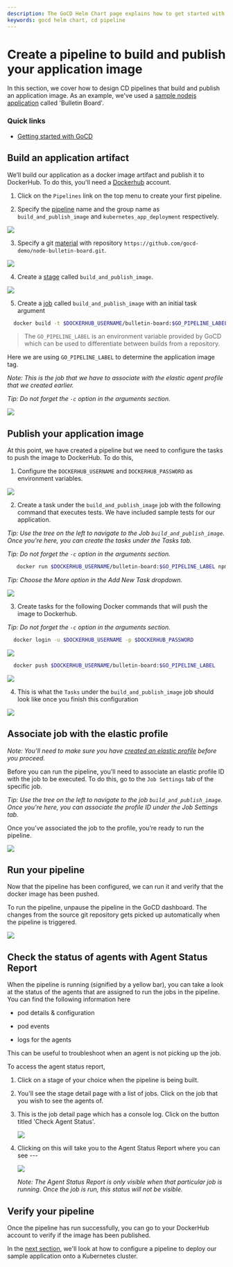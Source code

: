 ```yaml
---
description: The GoCD Helm Chart page explains how to get started with GoCD for kubernetes using Helm.
keywords: gocd helm chart, cd pipeline
---
```

# Create a pipeline to build and publish your application image

In this section, we cover how to design CD pipelines that build and publish an application image. As an example, we've used a [sample nodejs application](https://github.com/bdpiparva/node-bulletin-board) called 'Bulletin Board'.

### Quick links

- [Getting started with GoCD](https://www.gocd.org/getting-started/part-1/)

## Build an application artifact

We’ll build our application as a docker image artifact and publish it to DockerHub. To do this, you'll need a [Dockerhub](https://hub.docker.com) account. 

1. Click on the `Pipelines` link on the top menu to create your first pipeline.

2. Specify the [pipeline](https://docs.gocd.org/current/introduction/concepts_in_go.html#pipeline) name and the group name as `build_and_publish_image` and `kubernetes_app_deployment` respectively.

  ![](../../resources/images/gocd-helm-chart/pipeline_wizard_add_pipeline.png)

3. Specify a git [material](https://docs.gocd.org/current/introduction/concepts_in_go.html#materials) with repository `https://github.com/gocd-demo/node-bulletin-board.git`.

  ![](../../resources/images/gocd-helm-chart/pipeline_wizard_add_material.png)

4. Create a [stage](https://docs.gocd.org/current/introduction/concepts_in_go.html#stage) called `build_and_publish_image`.

  ![](../../resources/images/gocd-helm-chart/pipeline_wizard_add_stage.png)

5. Create a [job](https://docs.gocd.org/current/introduction/concepts_in_go.html#job) called `build_and_publish_image` with an initial task argument

  ```bash
    docker build -t $DOCKERHUB_USERNAME/bulletin-board:$GO_PIPELINE_LABEL . -f Dockerfile.application
  ```

  > The `GO_PIPELINE_LABEL` is an environment variable provided by GoCD which can be used to differentiate between builds from a repository.

  Here we are using `GO_PIPELINE_LABEL` to determine the application image tag.

  *Note: This is the job that we have to associate with the elastic agent profile that we created earlier.*

  *Tip: Do not forget the `-c` option in the arguments section.*
  
  ![](../../resources/images/gocd-helm-chart/pipeline_wizard_add_job.png)

## Publish your application image

At this point, we have created a pipeline but we need to configure the tasks to push the image to DockerHub. To do this,

1. Configure the `DOCKERHUB_USERNAME` and `DOCKERHUB_PASSWORD` as environment variables.

  ![](../../resources/images/gocd-helm-chart/configure_env_vars.png)

2. Create a task under the `build_and_publish_image` job with the following command that executes tests. We have included sample tests for our application.

  *Tip: Use the tree on the left to navigate to the Job `build_and_publish_image`. Once you're here, you can create the tasks under the Tasks tab.*

  *Tip: Do not forget the `-c` option in the arguments section.*
  
  ```bash
     docker run $DOCKERHUB_USERNAME/bulletin-board:$GO_PIPELINE_LABEL npm test
  ```
  *Tip: Choose the More option in the Add New Task dropdown.*

  ![](../../resources/images/gocd-helm-chart/docker_test.png)

3. Create tasks for the following Docker commands that will push the image to Dockerhub.

  *Tip: Do not forget the `-c` option in the arguments section.*

  ```bash
    docker login -u $DOCKERHUB_USERNAME -p $DOCKERHUB_PASSWORD
  ```

  ![](../../resources/images/gocd-helm-chart/docker_login.png)

  ```bash
    docker push $DOCKERHUB_USERNAME/bulletin-board:$GO_PIPELINE_LABEL
  ```

  ![](../../resources/images/gocd-helm-chart/docker_push.png)

4. This is what the `Tasks` under the `build_and_publish_image` job should look like once you finish this configuration

  ![](../../resources/images/gocd-helm-chart/build_and_publish_image_tasks.png)

## Associate job with the elastic profile

*Note: You’ll need to make sure you have [created an elastic profile](../gocd_helm_chart/configure_k8s_ea_plugin.md#create-an-elastic-profile) before you proceed.*

Before you can run the pipeline, you’ll need to associate an elastic profile ID with the job to be executed. To do this, go to the `Job Settings` tab of the specific job.

*Tip: Use the tree on the left to navigate to the job `build_and_publish_image`. Once you're here, you can associate the profile ID under the Job Settings tab.*

Once you’ve associated the job to the profile, you’re ready to run the pipeline.

  ![](../../resources/images/gocd-helm-chart/associate_job_with_profile.png)

## Run your pipeline

Now that the pipeline has been configured, we can run it and verify that the docker image has been pushed. 

To run the pipeline, unpause the pipeline in the GoCD dashboard. The changes from the source git repository gets picked up automatically when the pipeline is triggered.

![](../../resources/images/gocd-helm-chart/unpause.png)

## Check the status of agents with Agent Status Report

When the pipeline is running (signified by a yellow bar), you can take a look at the status of the agents that are assigned to run the jobs in the pipeline. You can find the following information here

- pod details & configuration

- pod events

- logs for the agents

This can be useful to troubleshoot when an agent is not picking up the job. 

To access the agent status report, 

1. Click on a stage of your choice when the pipeline is being built. 

2. You'll see the stage detail page with a list of jobs. Click on the job that you wish to see the agents of.   

3. This is the job detail page which has a console log. Click on the button titled 'Check Agent Status'. 

    ![](../../resources/images/gocd-helm-chart/job_details.png)

4. Clicking on this will take you to the Agent Status Report where you can see --- 

    ![](../../resources/images/gocd-helm-chart/agent_status_report.png)

    *Note: The Agent Status Report is only visible when that particular job is running. Once the job is run, this status will not be visible.*

## Verify your pipeline

Once the pipeline has run successfully, you can go to your DockerHub account to verify if the image has been published.

In the [next section](creating_a_deploy_pipeline.md), we'll look at how to configure a pipeline to deploy our sample application onto a Kubernetes cluster.
